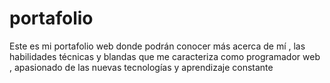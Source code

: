 # portafolio
Este es mi portafolio web donde podrán conocer más acerca de mí , las habilidades técnicas y blandas que me caracteriza como programador web , apasionado de las nuevas tecnologías y aprendizaje constante 
